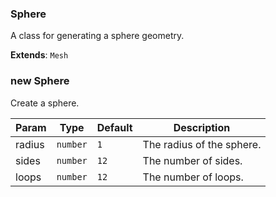 <a name="Sphere"></a>

### Sphere 
A class for generating a sphere geometry.


**Extends**: <code>Mesh</code>  
<a name="new_Sphere_new"></a>

### new Sphere
Create a sphere.


| Param | Type | Default | Description |
| --- | --- | --- | --- |
| radius | <code>number</code> | <code>1</code> | The radius of the sphere. |
| sides | <code>number</code> | <code>12</code> | The number of sides. |
| loops | <code>number</code> | <code>12</code> | The number of loops. |

